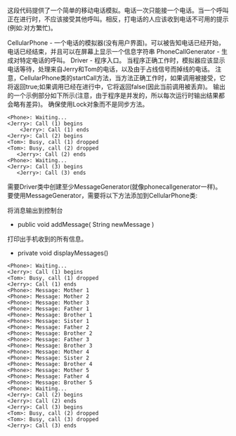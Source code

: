 这段代码提供了一个简单的移动电话模拟。电话一次只能接一个电话。当一个呼叫正在进行时，不应该接受其他呼叫。相反，打电话的人应该收到电话不可用的提示(例如:对方繁忙)。

CellularPhone - 一个电话的模拟器(没有用户界面)。可以被告知电话已经开始，电话已经结束，并且可以在屏幕上显示一个信息字符串
PhoneCallGenerator - 生成对特定电话的呼叫。
Driver - 程序入口。
当程序正确工作时，模拟器应该显示电话等待，处理来自Jerry和Tom的电话，以及由于占线信号而掉线的电话。
注意，CellularPhone类的startCall方法，当方法正确工作时，如果调用被接受，它将返回true;如果调用已经在进行中，它将返回false(因此当前调用被丢弃)。
输出的一个示例部分如下所示(注意，由于程序是并发的，所以每次运行时输出结果都会略有差异)。
确保使用Lock对象而不是同步方法。
```
<Phone>: Waiting...
<Jerry>: Call (1) begins
    <Jerry>: Call (1) ends
<Jerry>: Call (2) begins
<Tom>: Busy, call (1) dropped
<Tom>: Busy, call (2) dropped
   <Jerry>: Call (2) ends
<Phone>: Waiting...
<Jerry>: Call (3) begins
   <Jerry>: Call (3) ends
```


需要Driver类中创建至少MessageGenerator(就像phonecallgenerator一样)。
要使用MessageGenerator，需要将以下方法添加到CellularPhone类:

将消息输出到控制台
* public void addMessage( String newMessage )

打印出手机收到的所有信息。
* private void displayMessages()


```
<Phone>: Waiting...
<Jerry>: Call (1) begins
<Tom>: Busy, call (1) dropped
<Jerry>: Call (1) ends
<Phone>: Message: Mother 1
<Phone>: Message: Mother 2
<Phone>: Message: Mother 3
<Phone>: Message: Father 1
<Phone>: Message: Brother 1
<Phone>: Message: Sister 1
<Phone>: Message: Father 2
<Phone>: Message: Brother 2
<Phone>: Message: Father 3
<Phone>: Message: Brother 3
<Phone>: Message: Mother 4
<Phone>: Message: Sister 2
<Phone>: Message: Brother 4
<Phone>: Message: Mother 5
<Phone>: Message: Father 4
<Phone>: Message: Brother 5
<Phone>: Waiting...
<Jerry>: Call (2) begins
<Jerry>: Call (2) ends
<Jerry>: Call (3) begins
<Tom>: Busy, call (2) dropped
<Tom>: Busy, call (3) dropped
<Jerry>: Call (3) ends
```